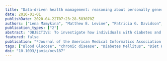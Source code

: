```yaml
---
title: "Data-driven health management: reasoning about personally generated data in diabetes with information technologies"
date: 2016-01-01
publishDate: 2020-04-22T07:23:28.583070Z
authors: ["Lena Mamykina", "Matthew E. Levine", "Patricia G. Davidson", "Arlene M. Smaldone", "Noemie Elhadad", "David J. Albers"]
publication_types: ["2"]
abstract: "OBJECTIVE: To investigate how individuals with diabetes and diabetes educators reason about data collected through self-monitoring and to draw implications for the design of data-driven self-management technologies. MATERIALS AND METHODS: Ten individuals with diabetes (six type 1 and four type 2) and 2 experienced diabetes educators were presented with a set of self-monitoring data captured by an individual with type 2 diabetes. The set included digital images of meals and their textual descriptions, and blood glucose (BG) readings captured before and after these meals. The participants were asked to review a set of meals and associated BG readings, explain differences in postprandial BG levels for these meals, and predict postprandial BG levels for the same individual for a different set of meals. Researchers compared conclusions and predictions reached by the participants with those arrived at by quantitative analysis of the collected data. RESULTS: The participants used both macronutrient composition of meals, most notably the inclusion of carbohydrates, and names of dishes and ingredients to reason about changes in postprandial BG levels. Both individuals with diabetes and diabetes educators reported difficulties in generating predictions of postprandial BG; their predictions varied in their correlations with the actual captured readings from r = 0.008 to r = 0.75. CONCLUSION: Overall, the study showed that identifying trends in the data collected with self-monitoring is a complex process, and that conclusions reached by both individuals with diabetes and diabetes educators are not always reliable. This suggests the need for new ways to facilitate individuals' reasoning with informatics interventions."
featured: false
publication: "*Journal of the American Medical Informatics Association: JAMIA*"
tags: ["Blood Glucose", "chronic disease", "Diabetes Mellitus", "Diet Records", "Health Educators", "Humans", "Meals", "Monitoring", "Physiologic", "Patient Generated Health Data", "Self Care", "self-care"]
doi: "10.1093/jamia/ocv187"
---
```


